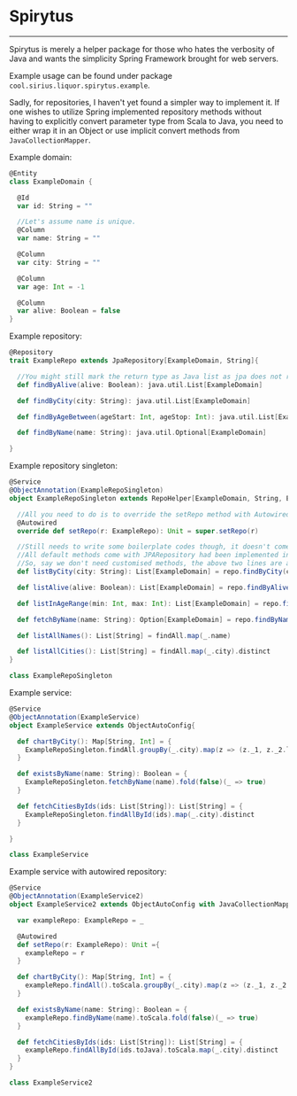 # Spirytus
-----------------------------
Spirytus is merely a helper package for those who hates the verbosity of Java and wants the simplicity Spring Framework brought for web servers.

Example usage can be found under package `cool.sirius.liquor.spirytus.example`.

Sadly, for repositories, I haven't yet found a simpler way to implement it. If one wishes to utilize Spring implemented repository methods 
without having to explicitly convert parameter type from Scala to Java, you need to either wrap it in an Object or use implicit convert methods from 
`JavaCollectionMapper`.

Example domain:

```scala 3
@Entity
class ExampleDomain {

  @Id
  var id: String = ""

  //Let's assume name is unique.
  @Column
  var name: String = ""

  @Column
  var city: String = ""

  @Column
  var age: Int = -1

  @Column
  var alive: Boolean = false
}
```

Example repository:

```scala 3
@Repository
trait ExampleRepo extends JpaRepository[ExampleDomain, String]{

  //You might still mark the return type as Java list as jpa does not recognise Scala list.
  def findByAlive(alive: Boolean): java.util.List[ExampleDomain]

  def findByCity(city: String): java.util.List[ExampleDomain]

  def findByAgeBetween(ageStart: Int, ageStop: Int): java.util.List[ExampleDomain]

  def findByName(name: String): java.util.Optional[ExampleDomain]

}
```

Example repository singleton:

```scala 3
@Service
@ObjectAnnotation(ExampleRepoSingleton)
object ExampleRepoSingleton extends RepoHelper[ExampleDomain, String, ExampleRepo] with ObjectAutoConfig{

  //All you need to do is to override the setRepo method with Autowired Repo.
  @Autowired
  override def setRepo(r: ExampleRepo): Unit = super.setRepo(r)

  //Still needs to write some boilerplate codes though, it doesn't come in that handy for now.
  //All default methods come with JPARepository had been implemented in RepoHelper.
  //So, say we don't need customised methods, the above two lines are all you need.
  def listByCity(city: String): List[ExampleDomain] = repo.findByCity(city).toScala

  def listAlive(alive: Boolean): List[ExampleDomain] = repo.findByAlive(alive).toScala

  def listInAgeRange(min: Int, max: Int): List[ExampleDomain] = repo.findByAgeBetween(min, max).toScala

  def fetchByName(name: String): Option[ExampleDomain] = repo.findByName(name).toScala

  def listAllNames(): List[String] = findAll.map(_.name)

  def listAllCities(): List[String] = findAll.map(_.city).distinct
}

class ExampleRepoSingleton
```

Example service:

```scala 3
@Service
@ObjectAnnotation(ExampleService)
object ExampleService extends ObjectAutoConfig{

  def chartByCity(): Map[String, Int] = {
    ExampleRepoSingleton.findAll.groupBy(_.city).map(z => (z._1, z._2.length))
  }

  def existsByName(name: String): Boolean = {
    ExampleRepoSingleton.fetchByName(name).fold(false)(_ => true)
  }

  def fetchCitiesByIds(ids: List[String]): List[String] = {
    ExampleRepoSingleton.findAllById(ids).map(_.city).distinct
  }

}

class ExampleService
```

Example service with autowired repository:

```scala 3
@Service
@ObjectAnnotation(ExampleService2)
object ExampleService2 extends ObjectAutoConfig with JavaCollectionMapper{

  var exampleRepo: ExampleRepo = _

  @Autowired
  def setRepo(r: ExampleRepo): Unit ={
    exampleRepo = r
  }

  def chartByCity(): Map[String, Int] = {
    exampleRepo.findAll().toScala.groupBy(_.city).map(z => (z._1, z._2.length))
  }

  def existsByName(name: String): Boolean = {
    exampleRepo.findByName(name).toScala.fold(false)(_ => true)
  }

  def fetchCitiesByIds(ids: List[String]): List[String] = {
    exampleRepo.findAllById(ids.toJava).toScala.map(_.city).distinct
  }
}

class ExampleService2
```

